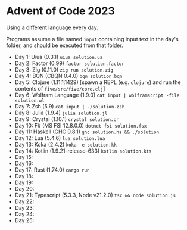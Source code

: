 # Advent of Code 2023

Using a different language every day.

Programs assume a file named `input` containing input text in the day's folder,
and should be executed from that folder.

- Day 1: Uiua (0.3.1) `uiua solution.ua`
- Day 2: Factor (0.99) `factor solution.factor`
- Day 3: Zig (0.11.0) `zig run solution.zig`
- Day 4: BQN (CBQN 0.4.0) `bqn solution.bqn`
- Day 5: Clojure (1.11.1.1429) \[spawn a REPL (e.g. `clojure`) and run the contents of `five/src/five/core.clj`]
- Day 6: Wolfram Language (1.9.0) `cat input | wolframscript -file solution.wl`
- Day 7: Zsh (5.9) `cat input | ./solution.zsh`
- Day 8: Julia (1.9.4) `julia solution.jl`
- Day 9: Crystal (1.10.1) `crystal solution.cr`
- Day 10: F# (MS FSI 12.8.0.0) `dotnet fsi solution.fsx`
- Day 11: Haskell (GHC 9.8.1) `ghc solution.hs && ./solution`
- Day 12: Lua (5.4.6) `lua solution.lua`
- Day 13: Koka (2.4.2) `koka -e solution.kk`
- Day 14: Kotlin (1.9.21-release-633) `kotlin solution.kts`
- Day 15:
- Day 16:
- Day 17: Rust (1.74.0) `cargo run`
- Day 18:
- Day 19:
- Day 20:
- Day 21: Typescript (5.3.3, Node v21.2.0) `tsc && node solution.js`
- Day 22:
- Day 23:
- Day 24:
- Day 25:
